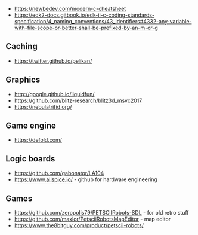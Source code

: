 
* https://newbedev.com/modern-c-cheatsheet
* https://edk2-docs.gitbook.io/edk-ii-c-coding-standards-specification/4_naming_conventions/43_identifiers#4332-any-variable-with-file-scope-or-better-shall-be-prefixed-by-an-m-or-g

## Caching
* https://twitter.github.io/pelikan/

## Graphics
* http://google.github.io/liquidfun/
* https://github.com/blitz-research/blitz3d_msvc2017
* https://nebulatrifid.org/

## Game engine
* https://defold.com/

## Logic boards
* https://github.com/gabonator/LA104
* https://www.allspice.io/ - github for hardware engineering

## Games
* https://github.com/zeropolis79/PETSCIIRobots-SDL - for old retro stuff
* https://github.com/maxlor/PetsciiRobotsMapEditor - map editor
* https://www.the8bitguy.com/product/petscii-robots/